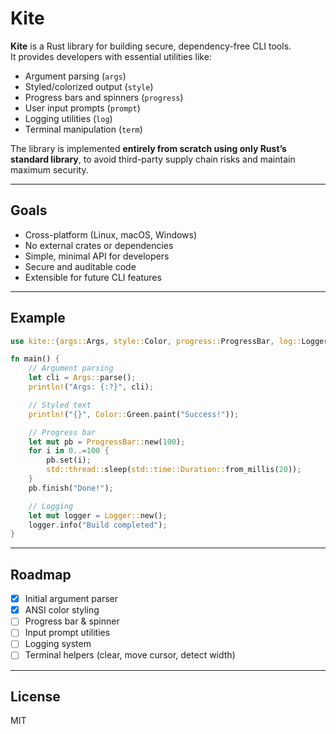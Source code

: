 
# Kite

**Kite** is a Rust library for building secure, dependency-free CLI tools.  
It provides developers with essential utilities like:

- Argument parsing (`args`)
- Styled/colorized output (`style`)
- Progress bars and spinners (`progress`)
- User input prompts (`prompt`)
- Logging utilities (`log`)
- Terminal manipulation (`term`)

The library is implemented **entirely from scratch using only Rust’s standard library**, to avoid third-party supply chain risks and maintain maximum security.

---

## Goals
- Cross-platform (Linux, macOS, Windows)
- No external crates or dependencies
- Simple, minimal API for developers
- Secure and auditable code
- Extensible for future CLI features

---

## Example

```rust
use kite::{args::Args, style::Color, progress::ProgressBar, log::Logger};

fn main() {
    // Argument parsing
    let cli = Args::parse();
    println!("Args: {:?}", cli);

    // Styled text
    println!("{}", Color::Green.paint("Success!"));

    // Progress bar
    let mut pb = ProgressBar::new(100);
    for i in 0..=100 {
        pb.set(i);
        std::thread::sleep(std::time::Duration::from_millis(20));
    }
    pb.finish("Done!");

    // Logging
    let mut logger = Logger::new();
    logger.info("Build completed");
}
````

---

## Roadmap

* [x] Initial argument parser
* [x] ANSI color styling
* [ ] Progress bar & spinner
* [ ] Input prompt utilities
* [ ] Logging system
* [ ] Terminal helpers (clear, move cursor, detect width)

---

## License

MIT


